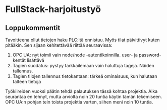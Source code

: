 # FullStack-harjoitustyö

## Loppukommentit

Tavoitteena ollut tietojen haku PLC:ltä onnistuu. Myös tilat päivittivyt kuten pitääkin. Sen sijaan kehitettävää riittää seuraavissa:
1. OPC UA: nyt toimii vain node/node -autentikoinnilla. user- ja       password-kentät lisättävä
2. Tagien suodatus: pystyy tarkkailemaan vain haluttuja tageja. Näiden tallennus.
3. Tagien tilojen tallennus tietokantaan: tärkeä ominaisuus, kun halutaan talteen tietoja

Työkiireiden vuoksi päätin tehdä palautuksen tässä kohtaa projektia. Aika seurantaa en tehnyt, mutta arviolta noin 20 tuntia käytin tämän tekemiseen. OPC UA:n pohjan tein toista projektia varten, siihen meni noin 10 tuntia.